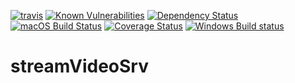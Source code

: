 [![travis](https://travis-ci.org/Peterfurax/streamVideoSrv.svg?branch=master)](https://travis-ci.org/Peterfurax/streamVideoSrv) [![Known Vulnerabilities](https://snyk.io/test/github/peterfurax/ori/badge.svg)](https://snyk.io/test/github/peterfurax/ori) [![Dependency Status](https://david-dm.org/peterfurax/streamVideoSrv.svg)](https://david-dm.org/peterfurax/streamVideoSrv) [![macOS Build Status](https://circleci.com/gh/Peterfurax/streamVideoSrv.svg?style=shield)](https://circleci.com/gh/Peterfurax/streamVideoSrv)
[![Coverage Status](https://coveralls.io/repos/github/Peterfurax/streamVideoSrv/badge.svg?branch=dev)](https://coveralls.io/github/Peterfurax/streamVideoSrv?branch=dev)
[![Windows Build status](https://ci.appveyor.com/api/projects/status/github/Peterfurax/streamVideoSrv?svg=true&passingText=build%20-%20OK)](https://ci.appveyor.com/project/jshint/jshint/branch/master)
# streamVideoSrv
